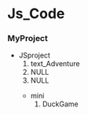# Js_Code
<h3>MyProject</h3>
 <div>
  <ul>
    <li>JSproject
    <br>
      <ol>
        <li>text_Adventure</li>
        <li>NULL</li>
        <li>NULL</li>
      </ol>
    </li>
    <ul>
     <li>mini
      <br>
      <ol>
       <li>DuckGame</li>
      </ol>
     </li>
    </ul>
   </ul>
</div>
